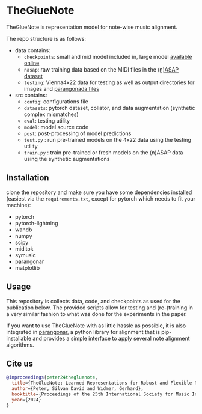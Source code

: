 # TheGlueNote

TheGlueNote is representation model for note-wise music alignment.

The repo structure is as follows:
- data contains:
    - `checkpoints`:  small and mid model included in, large model [available online](https://cloud.cp.jku.at/index.php/s/a35tXfQ9ywWet6t)
    - `nasap`: raw training data based on the MIDI files in the [(n)ASAP dataset](https://github.com/CPJKU/asap-dataset)
    - `testing`: Vienna4x22 data for testing as well as output directories for images and [parangonada files](https://sildater.github.io/parangonada/)
- src contains:
    - `config`: configurations file
    - `datasets`: pytorch dataset, collator, and data augmentation (synthetic complex mismatches)
    - `eval`: testing utility
    - `model`: model source code
    - `post`: post-processing of model predictions
    - `test.py` : run pre-trained models on the 4x22 data using the testing utility
    - `train.py` : train pre-trained or fresh models on the (n)ASAP data using the synthetic augmentations


## Installation

clone the repository and make sure you have some dependencies installed (easiest via the `requirements.txt`, except for pytorch which needs to fit your machine):
- pytorch
- pytorch-lightning
- wandb
- numpy
- scipy
- miditok
- symusic
- parangonar 
- matplotlib

## Usage

This repository is collects data, code, and checkpoints as used for the publication below. 
The provided scripts allow for testing and (re-)training in a very similar fashion to what was done for the experiments in the paper.

If you want to use TheGlueNote with as little hassle as possible, it is also integrated in [parangonar](https://github.com/sildater/parangonar), 
a python library for alignment that is pip-installable and provides a simple interface to apply several note alignment algorithms.

## Cite us

```bibtex
@inproceedings{peter24thegluenote,
  title={TheGlueNote: Learned Representations for Robust and Flexible Note Alignment},
  author={Peter, Silvan David and Widmer, Gerhard},
  booktitle={Proceedings of the 25th International Society for Music Information Retrieval Conference (ISMIR), San Francisco, USA},
  year={2024}
}
```
